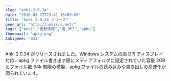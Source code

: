 ```yaml
---
slug: "anki-2-0-34"
date: "2016-03-27T23:41:16+09:00"
title: "Anki 2.0.34 リリース"
gene_url: "http://ankisrs.net/"
tags: ["Anki","更新情報","高 DPI","apkg"]
thumbnail: "apkg.png"
Ankigene: "031"
---
```

Anki 2.0.34 がリリースされました。Windows システムの高 DPI ディスプレイ対応、apkg ファイル書き出す際にメディアフォルダに設定されていた容量 2GB とファイル数 64k 制限の撤廃、apkg ファイルの読み込みや書き出しの高速化が図られています。
